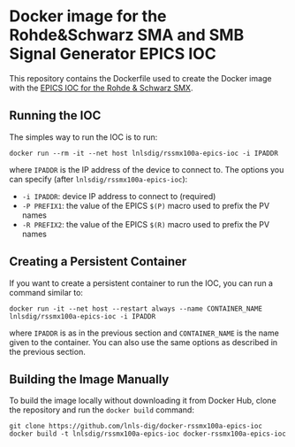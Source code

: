 Docker image for the Rohde&Schwarz SMA and SMB Signal Generator EPICS IOC
==================================================================

This repository contains the Dockerfile used to create the Docker image with the
[EPICS IOC for the Rohde & Schwarz SMX](https://github.com/lnls-dig/rssmx100a-epics-ioc).

## Running the IOC

The simples way to run the IOC is to run:

    docker run --rm -it --net host lnlsdig/rssmx100a-epics-ioc -i IPADDR

where `IPADDR` is the IP address of the device to connect to. The options you
can specify (after `lnlsdig/rssmx100a-epics-ioc`):

- `-i IPADDR`: device IP address to connect to (required)
- `-P PREFIX1`: the value of the EPICS `$(P)` macro used to prefix the PV names
- `-R PREFIX2`: the value of the EPICS `$(R)` macro used to prefix the PV names

## Creating a Persistent Container

If you want to create a persistent container to run the IOC, you can run a
command similar to:

    docker run -it --net host --restart always --name CONTAINER_NAME lnlsdig/rssmx100a-epics-ioc -i IPADDR

where `IPADDR` is as in the previous section and `CONTAINER_NAME` is the name
given to the container. You can also use the same options as described in the
previous section.

## Building the Image Manually

To build the image locally without downloading it from Docker Hub, clone the
repository and run the `docker build` command:

    git clone https://github.com/lnls-dig/docker-rssmx100a-epics-ioc
    docker build -t lnlsdig/rssmx100a-epics-ioc docker-rssmx100a-epics-ioc

